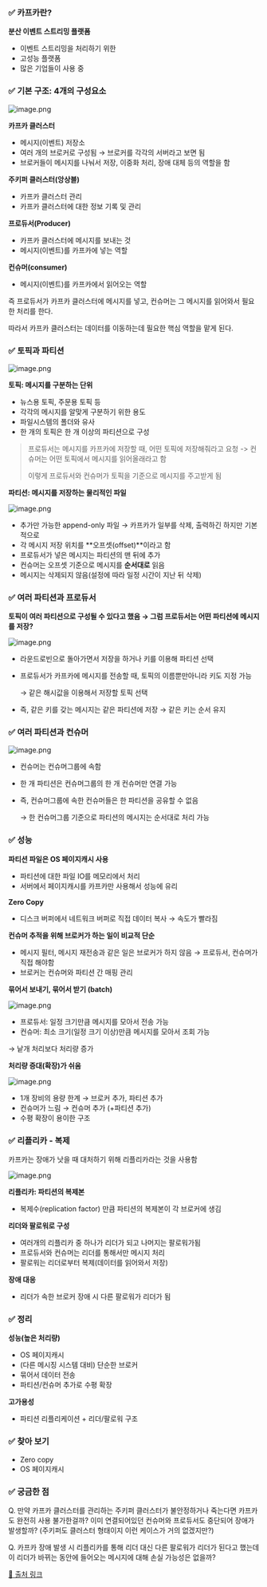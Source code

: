 ### ✅ 카프카란?

**분산 이벤트 스트리밍 플랫폼**

- 이벤트 스트리밍을 처리하기 위한
- 고성능 플랫폼
- 많은 기업들이 사용 중

### ✅ 기본 구조: 4개의 구성요소

![image.png](../.images/kafka_simple_1.png)

**카프카 클러스터**

- 메시지(이벤트) 저장소
- 여러 개의 브로커로 구성됨 → 브로커를 각각의 서버라고 보면 됨
- 브로커들이 메시지를 나눠서 저장, 이중화 처리, 장애 대체 등의 역할을 함

**주키퍼 클러스터(앙상블)**

- 카프카 클러스터 관리
- 카프카 클러스터에 대한 정보 기록 및 관리

**프로듀서(Producer)**

- 카프카 클러스터에 메시지를 보내는 것
- 메시지(이벤트)를 카프카에 넣는 역할

**컨슈머(consumer)**

- 메시지(이벤트)를 카프카에서 읽어오는 역할

즉 프로듀서가 카프카 클러스터에 메시지를 넣고, 컨슈머는 그 메시지를 읽어와서 필요한 처리를 한다.

따라서 카프카 클러스터는 데이터를 이동하는데 필요한 핵심 역할을 맡게 된다.

### ✅ 토픽과 파티션

![image.png](../.images/kafka_simple_2.png)

**토픽: 메시지를 구분하는 단위**

- 뉴스용 토픽, 주문용 토픽 등
- 각각의 메시지를 알맞게 구분하기 위한 용도
- 파일시스템의 폴더와 유사
- 한 개의 토픽은 한 개 이상의 파티션으로 구성

> 프로듀서는 메시지를 카프카에 저장할 때, 어떤 토픽에 저장해줘라고 요청 -> 
> 컨슈머는 어떤 토픽에서 메시지를 읽어올래라고 함
> 
> 이렇게 프로듀서와 컨슈머가 토픽을 기준으로 메시지를 주고받게 됨

**파티션: 메시지를 저장하는 물리적인 파일**

![image.png](../.images/kafka_simple_3.png)

- 추가만 가능한 append-only 파일 → 카프카가 일부를 삭제, 출력하긴 하지만 기본적으로
- 각 메시지 저장 위치를 **오프셋(offset)**이라고 함
- 프로듀서가 넣은 메시지는 파티션의 맨 뒤에 추가
- 컨슈머는 오프셋 기준으로 메시지를 **순서대로** 읽음
- 메시지는 삭제되지 않음(설정에 따라 일정 시간이 지난 뒤 삭제)

### ✅ 여러 파티션과 프로듀서

**토픽이 여러 파티션으로 구성될 수 있다고 했음 → 그럼 프로듀서는 어떤 파티션에 메시지를 저장?**

![image.png](../.images/kafka_simple_4.png)

- 라운드로빈으로 돌아가면서 저장을 하거나 키를 이용해 파티션 선택
- 프로듀서가 카프카에 메시지를 전송할 때, 토픽의 이름뿐만아니라 키도 지정 가능

  → 같은 해시값을 이용해서 저장할 토픽 선택

- 즉, 같은 키를 갖는 메시지는  같은 파티션에 저장 → 같은 키는 순서 유지

### ✅ 여러 파티션과 컨슈머

![image.png](../.images/kafka_simple_5.png)

- 컨슈머는 컨슈머그룹에 속함
- 한 개 파티션은 컨슈머그룹의 한 개 컨슈머만 연결 가능
- 즉, 컨슈머그룹에 속한 컨슈머들은 한 파티션을 공유할 수 없음

  → 한 컨슈머그룹 기준으로 파티션의 메시지는 순서대로 처리 가능


### ✅ 성능

**파티션 파일은 OS 페이지캐시 사용**

- 파티션에 대한 파일 IO를 메모리에서 처리
- 서버에서 페이지캐시를 카프카만 사용해서 성능에 유리

**Zero Copy**

- 디스크 버퍼에서 네트워크 버퍼로 직접 데이터 복사 → 속도가 빨라짐

**컨슈머 추적을 위해 브로커가 하는 일이 비교적 단순**

- 메시지 필터, 메시지 재전송과 같은 일은 브로커가 하지 않음 → 프로듀서, 컨슈머가 직접 해야함
- 브로커는 컨슈머와 파티션 간 매핑 관리

**묶어서 보내기, 묶어서 받기 (batch)**

![image.png](../.images/kafka_simple_6.png)

- 프로듀서: 일정 크기만큼 메시지를 모아서 전송 가능
- 컨슈머: 최소 크기(일정 크기 이상)만큼 메시지를 모아서 조회 가능

→ 낱개 처리보다 처리량 증가

**처리량 증대(확장)가 쉬움**

![image.png](../.images/kafka_simple_7.png)

- 1개 장비의 용량 한계 → 브로커 추가, 파티션 추가
- 컨슈머가 느림 → 컨슈머 추가 (+파티션 추가)
- 수평 확장이 용이한 구조

### ✅ 리플리카 - 복제

카프카는 장애가 낫을 때 대처하기 위해 리플리카라는 것을 사용함

![image.png](../.images/kafka_simple_8.png)

**리플리카: 파티션의 복제본**

- 복제수(replication factor) 만큼 파티션의 복제본이 각 브로커에 생김

**리더와 팔로워로 구성**

- 여러개의 리플리카 중 하나가 리더가 되고 나머지는 팔로워가됨
- 프로듀서와 컨슈머는 리더를 통해서만 메시지 처리
- 팔로워는 리더로부터 복제(데이터를 읽어와서 저장)

**장애 대응**

- 리더가 속한 브로커 장애 시 다른 팔로워가 리더가 됨

### ✅ 정리

**성능(높은 처리량)**

- OS 페이지캐시
- (다른 메시징 시스템 대비) 단순한 브로커
- 묶어서 데이터 전송
- 파티션/컨슈머 추가로 수평 확장

**고가용성**

- 파티션 리플리케이션 + 리더/팔로워 구조

### ✅ 찾아 보기

- Zero copy
- OS 페이지캐시

### ✅ 궁금한 점

Q. 만약 카프카 클러스터를 관리하는 주키퍼 클러스터가 불안정하거나 죽는다면 카프카도 완전히 사용 불가한걸까? 이미 연결되어있던 컨슈머와 프로듀서도 중단되어 장애가 발생할까?
(주키퍼도 클러스터 형태이지 이런 케이스가 거의 없겠지만?)

Q. 카프카 장애 발생 시 리플리카를 통해 리더 대신 다른 팔로워가 리더가 된다고 했는데 이 리더가 바뀌는 동안에 들어오는 메시지에 대해 손실 가능성은 없을까?

[🔗 출처 링크](https://www.youtube.com/watch?v=0Ssx7jJJADI&t=33s)
